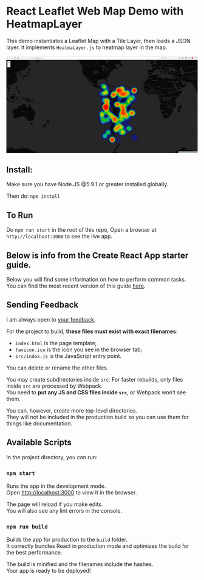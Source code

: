 # React Leaflet Web Map Demo with HeatmapLayer


This demo instantiates a Leaflet Map with a Tile Layer, then loads a JSON layer. 
It implements `HeatmaLayer.js` to heatmap layer in the map.

![](assets/heatmap.png) 

## Install:
Make sure you have Node.JS @5.9.1 or greater installed globally.

Then do: `npm install`

## To Run
Do `npm run start` in the root of this repo, Open a browser at `http://localhost:3000` to see the live app.

Below is info from the Create React App starter guide.
--------

Below you will find some information on how to perform common tasks.  
You can find the most recent version of this guide [here](https://github.com/facebookincubator/create-react-app/blob/master/template/README.md).

## Sending Feedback

I am always open to [your feedback](mailto:silviolleite@gmail.com).


For the project to build, **these files must exist with exact filenames**:

* `index.html` is the page template;
* `favicon.ico` is the icon you see in the browser tab;
* `src/index.js` is the JavaScript entry point.

You can delete or rename the other files.

You may create subdirectories inside `src`. For faster rebuilds, only files inside `src` are processed by Webpack.  
You need to **put any JS and CSS files inside `src`**, or Webpack won’t see them.

You can, however, create more top-level directories.  
They will not be included in the production build so you can use them for things like documentation.

## Available Scripts

In the project directory, you can run:

### `npm start`

Runs the app in the development mode.<br>
Open [http://localhost:3000](http://localhost:3000) to view it in the browser.

The page will reload if you make edits.<br>
You will also see any lint errors in the console.

### `npm run build`

Builds the app for production to the `build` folder.<br>
It correctly bundles React in production mode and optimizes the build for the best performance.

The build is minified and the filenames include the hashes.<br>
Your app is ready to be deployed!

